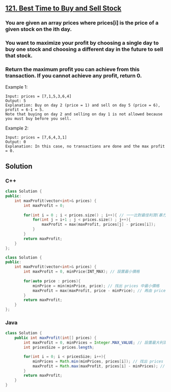 ## [121. Best Time to Buy and Sell Stock](https://leetcode.com/problems/best-time-to-buy-and-sell-stock/)

### You are given an array prices where prices[i] is the price of a given stock on the ith day.
### You want to maximize your profit by choosing a single day to buy one stock and choosing a different day in the future to sell that stock.
### Return the maximum profit you can achieve from this transaction. If you cannot achieve any profit, return 0.


Example 1:
```
Input: prices = [7,1,5,3,6,4]
Output: 5
Explanation: Buy on day 2 (price = 1) and sell on day 5 (price = 6), profit = 6-1 = 5.
Note that buying on day 2 and selling on day 1 is not allowed because you must buy before you sell.
```

Example 2:
```
Input: prices = [7,6,4,3,1]
Output: 0
Explanation: In this case, no transactions are done and the max profit = 0.
```


## Solution  

### C++  
```c++
class Solution {
public:
    int maxProfit(vector<int>& prices) {
        int maxProfit = 0;
        
        for(int i = 0 ; i < prices.size() ; i++){ // 一一比對最佳利潤(暴力破解)
            for(int j = i+1 ; j < prices.size() ; j++){
                maxProfit = max(maxProfit, prices[j] - prices[i]);
            }
        }
        return maxProfit;
    }
};
```

```c++
class Solution {
public:
    int maxProfit(vector<int>& prices) {
        int maxProfit = 0, minPrice(INT_MAX); // 設置最小價格
        
        for(auto price : prices){
            minPrice = min(minPrice, price); // 找出 prices 中最小價格
            maxProfit = max(maxProfit, price - minPrice); // 再由 price 減去最小價格, 藉此找出最大利潤
        }
        return maxProfit;
    }
};
```

### Java  
```java
class Solution {
    public int maxProfit(int[] prices) {
        int maxProfit = 0, minPrices = Integer.MAX_VALUE; // 設置最大利潤, 最小價格
        int pricesSize = prices.length;

        for(int i = 0; i < pricesSize; i++){
            minPrices = Math.min(minPrices, prices[i]); // 找出 prices 中最小價格
            maxProfit = Math.max(maxProfit, prices[i] - minPrices); // 再由 price 減去最小價格, 藉此找出最大利潤
        }
        return maxProfit;
    }
}
```
